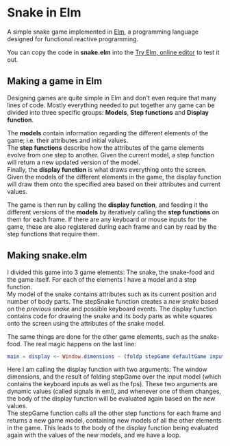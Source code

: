 Snake in Elm
============


A simple snake game implemented in [Elm](http://elm-lang.org/), a programming language designed for functional reactive programming.  

You can copy the code in **snake.elm** into the [Try Elm, online editor](http://elm-lang.org/try) to test it out.  


Making a game in Elm
--------------------
Designing games are quite simple in Elm and don't even require that many lines of code. Mostly everything needed to put together any game can be divided into three specific groups: **Models**, **Step functions** and **Display function**.  

The **models** contain information regarding the different elements of the game; i.e. their attributes and initial values.   
The **step functions** describe how the attributes of the game elements evolve from one step to another. Given the current model, a step function will return a new updated version of the model.  
Finally, the **display function** is what draws everything onto the screen. Given the models of the different elements in the game, the display function will draw them onto the specified area based on their attributes and current values.  


The game is then run by calling the **display function**, and feeding it the different versions of the **models** by iteratively calling the **step functions** on them for each frame. If there are any keyboard or mouse inputs for the game, these are also registered during each frame and can by read by the step functions that require them.  

Making snake.elm
----------------
I divided this game into 3 game elements: The snake, the snake-food and the game itself. For each of the elements I have a model and a step function.  
My model of the snake contains attributes such as its current position and number of body parts. The stepSnake function creates a *new snake* based on the *previous snake* and possible keyboard events. The display function contains code for drawing the snake and its body parts as white squares onto the screen using the attributes of the snake model.

The same things are done for the other game elements, such as the snake-food. The real magic happens on the last line:
```elm
main = display <~ Window.dimensions ~ (foldp stepGame defaultGame input)
```
Here I am calling the display function with two arguments: The window dimensions, and the result of folding stepGame over the input model (which contains the keyboard inputs as well as the fps). These two arguments are dynamic values (called signals in eml), and whenever one of them changes, the body of the display function will be evaluated again based on the new values.  
The stepGame function calls all the other step functions for each frame and returns a new game model, containing new models of all the other elements in the game. This leads to the body of the display function being evaluated again with the values of the new models, and we have a loop.
